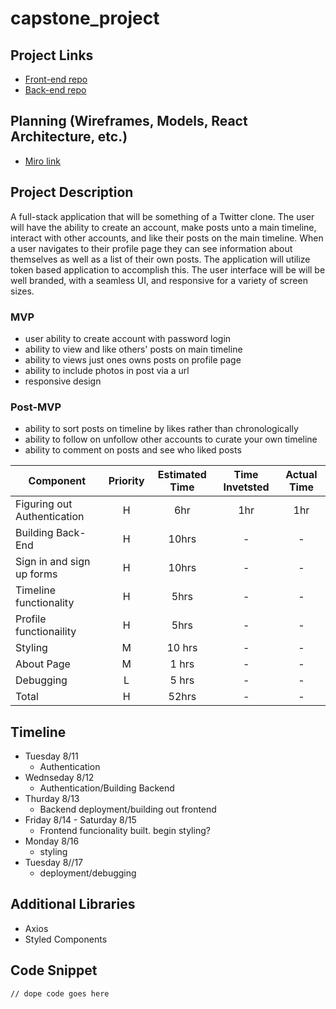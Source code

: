 # capstone_project

## Project Links
- [Front-end repo](https://github.com/DavidSwanberg/capstone_frontend)
- [Back-end repo](https://github.com/DavidSwanberg/capstone_backend)

## Planning (Wireframes, Models, React Architecture, etc.)
- [Miro link](https://miro.com/app/board/o9J_knv0Oyg=/)

## Project Description
A full-stack application that will be something of a Twitter clone. The user will have the ability to create an account, 
make posts unto a main timeline, interact with other accounts, and like their posts on the main timeline. When a user navigates to their
profile page they can see information about themselves as well as a list of their own posts. The application will 
utilize token based application to accomplish this. The user interface will be will be well branded, with a seamless UI, and responsive for a variety of screen sizes.

### MVP
- user ability to create account with password login
- ability to view and like others' posts on main timeline
- ability to views just ones owns posts on profile page
- ability to include photos in post via a url
- responsive design

### Post-MVP
- ability to sort posts on timeline by likes rather than chronologically
- ability to follow on unfollow other accounts to curate your own timeline
- ability to comment on posts and see who liked posts

| Component | Priority | Estimated Time | Time Invetsted | Actual Time |
| --- | :---: |  :---: | :---: | :---: |
| Figuring out Authentication | H | 6hr| 1hr | 1hr |
| Building Back-End | H | 10hrs| - |  -|
| Sign in and sign up forms | H | 10hrs | - | - |
| Timeline functionality | H | 5hrs | -| - |
| Profile functionaility | H | 5hrs| - | - |
| Styling | M | 10 hrs| - | - |
| About Page | M | 1 hrs| - | - |
| Debugging | L | 5 hrs |   - | - |
| Total | H | 52hrs| - | - |

## Timeline
- Tuesday 8/11
  - Authentication
- Wednseday 8/12
  - Authentication/Building Backend
- Thurday 8/13
  - Backend deployment/building out frontend
- Friday 8/14 - Saturday 8/15
  - Frontend funcionality built. begin styling?
- Monday 8/16
  - styling
- Tuesday 8//17
  - deployment/debugging

## Additional Libraries
- Axios
- Styled Components

## Code Snippet


```
// dope code goes here
```
